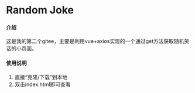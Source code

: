 # Random Joke

#### 介绍

这是我的第二个gitee，主要是利用vue+axios实现的一个通过get方法获取随机笑话的小页面。

#### 使用说明

1.  直接“克隆/下载”到本地
2.  双击index.html即可查看
